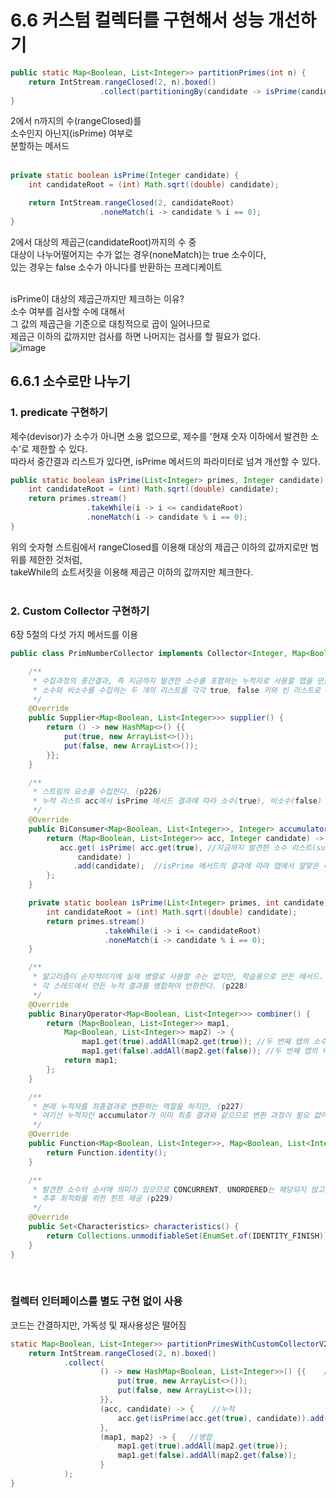 # 6.6 커스텀 컬렉터를 구현해서 성능 개선하기
```java
public static Map<Boolean, List<Integer>> partitionPrimes(int n) {
    return IntStream.rangeClosed(2, n).boxed()
                    .collect(partitioningBy(candidate -> isPrime(candidate)));
}
```
2에서 n까지의 수(rangeClosed)를 <br/>
소수인지 아닌지(isPrime) 여부로<br/>
분할하는 메서드<br/><br/>

```java
private static boolean isPrime(Integer candidate) {
    int candidateRoot = (int) Math.sqrt((double) candidate);

    return IntStream.rangeClosed(2, candidateRoot)
                    .noneMatch(i -> candidate % i == 0);
}
```
2에서 대상의 제곱근(candidateRoot)까지의 수 중<br/>
대상이 나누어떨어지는 수가 없는 경우(noneMatch)는 true 소수이다, <br/>
있는 경우는 false 소수가 아니다를 반환하는 프레디케이트<br/><br/>

isPrime이 대상의 제곱근까지만 체크하는 이유?<br/>
소수 여부를 검사할 수에 대해서<br/>
그 값의 제곱근을 기준으로 대칭적으로 곱이 일어나므로 <br/>
제곱근 이하의 값까지만 검사를 하면 나머지는 검사를 할 필요가 없다.<br/>
![image](https://user-images.githubusercontent.com/50727201/232108019-2675de44-bbdb-4468-a030-5c3c5adb9ce3.png)

## 6.6.1 소수로만 나누기
### 1. predicate 구현하기
제수(devisor)가 소수가 아니면 소용 없으므로, 제수를 '현재 숫자 이하에서 발견한 소수'로 제한할 수 있다. <br/>
따라서 중간결과 리스트가 있다면, isPrime 메서드의 파라미터로 넘겨 개선할 수 있다. 
```java
public static boolean isPrime(List<Integer> primes, Integer candidate) {
    int candidateRoot = (int) Math.sqrt((double) candidate);
    return primes.stream()
                 .takeWhile(i -> i <= candidateRoot)
                 .noneMatch(i -> candidate % i == 0);
}
```
위의 숫자형 스트림에서 rangeClosed를 이용해 대상의 제곱근 이하의 값까지로만 범위를 제한한 것처럼, <br/>
takeWhile의 쇼트서킷을 이용해 제곱근 이하의 값까지만 체크한다. <br/><br/>
### 2. Custom Collector 구현하기
6장 5절의 다섯 가지 메서드를 이용
```java
public class PrimNumberCollector implements Collector<Integer, Map<Boolean, List<Integer>>, Map<Boolean, List<Integer>>> {

    /**
     * 수집과정의 중간결과, 즉 지금까지 발견한 소수를 포함하는 누적자로 사용할 맵을 만들고,
     * 소수와 비소수를 수집하는 두 개의 리스트를 각각 true, false 키와 빈 리스트로 초기화 한다. (p226)
     */
    @Override
    public Supplier<Map<Boolean, List<Integer>>> supplier() {
        return () -> new HashMap<>() {{
            put(true, new ArrayList<>());
            put(false, new ArrayList<>());
        }};
    }

    /**
     * 스트림의 요소를 수집한다. (p226)
     * 누적 리스트 acc에서 isPrime 메서드 결과에 따라 소수(true), 비소수(false) 리스트에 candidate를 추가 한다.
     */
    @Override
    public BiConsumer<Map<Boolean, List<Integer>>, Integer> accumulator() {
        return (Map<Boolean, List<Integer>> acc, Integer candidate) -> {
           acc.get( isPrime( acc.get(true), //지금까지 발견한 소수 리스트(supplier true 키 분할 리스트)를 isPrime으로 전달
               candidate) )
              .add(candidate);  //isPrime 메서드의 결과에 따라 맵에서 알맞은 리스트를 받아 현재 candidate를 추가
        };
    }

    private static boolean isPrime(List<Integer> primes, int candidate) {
        int candidateRoot = (int) Math.sqrt((double) candidate);
        return primes.stream()
                     .takeWhile(i -> i <= candidateRoot)
                     .noneMatch(i -> candidate % i == 0);
    }

    /**
     * 알고리즘이 순차적이기에 실제 병렬로 사용할 수는 없지만, 학습용으로 만든 메서드. 여기선 실제 사용되지 않는다.
     * 각 스레드에서 만든 누적 결과를 병합하여 반환한다. (p228)
     */
    @Override
    public BinaryOperator<Map<Boolean, List<Integer>>> combiner() {
        return (Map<Boolean, List<Integer>> map1, 
            Map<Boolean, List<Integer>> map2) -> {
                map1.get(true).addAll(map2.get(true)); //두 번째 맵의 소수 리스트를 첫 번째 맵의 소수 리스트에 추가
                map1.get(false).addAll(map2.get(false)); //두 번째 맵의 비소수 리스트를 첫 번째 맵의 비소수 리스트에 추가
            return map1;
        };
    }

    /**
     * 본래 누적자를 최종결과로 변환하는 역할을 하지만, (p227)
     * 여기선 누적자인 accumulator가 이미 최종 결과와 같으므로 변환 과정이 필요 없어 항등 함수를 반환하도록 구현한다.
     */
    @Override
    public Function<Map<Boolean, List<Integer>>, Map<Boolean, List<Integer>>> finisher() {
        return Function.identity();
    }

    /**
     * 발견한 소수의 순서에 의미가 있으므로 CONCURRENT, UNORDERED는 해당되지 않고, IDENTITY_FINISH만 설정한다.
     * 추후 최적화를 위한 힌트 제공 (p229)
     */
    @Override
    public Set<Characteristics> characteristics() {
        return Collections.unmodifiableSet(EnumSet.of(IDENTITY_FINISH));
    }
}
```
<br/>

### 컬렉터 인터페이스를 별도 구현 없이 사용 
코드는 간결하지만, 가독성 및 재사용성은 떨어짐<br/>

```java
static Map<Boolean, List<Integer>> partitionPrimesWithCustomCollectorV2(int n) {
    return IntStream.rangeClosed(2, n).boxed()
            .collect(
                    () -> new HashMap<Boolean, List<Integer>>() {{    //발행
                        put(true, new ArrayList<>());
                        put(false, new ArrayList<>());
                    }},
                    (acc, candidate) -> {    //누적
                        acc.get(isPrime(acc.get(true), candidate)).add(candidate);
                    },
                    (map1, map2) -> {   //병합
                        map1.get(true).addAll(map2.get(true));
                        map1.get(false).addAll(map2.get(false));
                    }
            );
}
```
